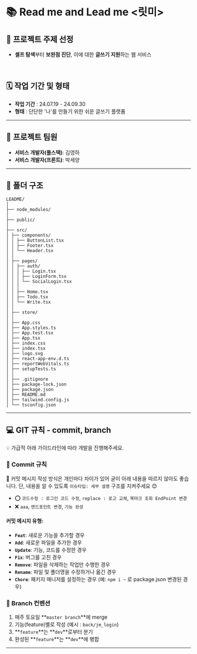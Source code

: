 
# 📚 Read me and Lead me <릿미>

## 🌟 프로젝트 주제 선정
- **셀프 탐색**부터 **보완점 진단**, 이에 대한 **글쓰기 지원**하는 웹 서비스

<br/>

## 🗓️ 작업 기간 및 형태
- **작업 기간** : 24.07.19 - 24.09.30
- **형태** : 단단한 '나'를 만들기 위한 쉬운 글쓰기 플랫폼

---

## 👥 프로젝트 팀원

- **서비스 개발자(풀스택)**: 김영하
- **서비스 개발자(프론트)**: 박세양

---

## 📁 폴더 구조

```
LEADME/
│
├── node_modules/
│
├── public/
│
├── src/
│ ├── components/
│ │ ├── ButtonList.tsx
│ │ ├── Footer.tsx
│ │ └── Header.tsx
│ │
│ ├── pages/
│ │ ├── auth/
│ │ │ ├── Login.tsx
│ │ │ ├── LoginForm.tsx
│ │ │ └── SocialLogin.tsx
│ │ │
│ │ ├── Home.tsx
│ │ ├── Todo.tsx
│ │ └── Write.tsx
│ │
│ ├── store/
│ │
│ ├── App.css
│ ├── App.styles.ts
│ ├── App.test.tsx
│ ├── App.tsx
│ ├── index.css
│ ├── index.tsx
│ ├── logo.svg
│ ├── react-app-env.d.ts
│ ├── reportWebVitals.ts
│ ├── setupTests.ts
│ │
│ ├── .gitignore
│ ├── package-lock.json
│ ├── package.json
│ ├── README.md
│ ├── tailwind.config.js
│ └── tsconfig.json
```

---

## 💻 GIT 규칙 - commit, branch

💡 가급적 아래 가이드라인에 따라 개발을 진행해주세요.

### 📝 Commit 규칙

📢 커밋 메시지 작성 방식은 개인마다 차이가 있어 굳이 아래 내용을 따르지 않아도 좋습니다. 단, 내용을 알 수 있도록 `이슈타입: 세부 설명` 구조를 지켜주세요 😊

- ⭕ `코드수정 : 로그인 코드 수정`, `replace : 로고 교체`, `북마크 조회 EndPoint 변경`
- ❌ `aaa`, `엔드포인트 변경`, `기능 완성`

#### 커밋 메시지 유형:

- **`Feat`**: 새로운 기능을 추가할 경우
- **`Add`**: 새로운 파일을 추가한 경우
- **`Update`**: 기능, 코드를 수정한 경우
- **`Fix`**: 버그를 고친 경우
- **`Remove`**: 파일을 삭제하는 작업만 수행한 경우
- **`Rename`**: 파일 및 폴더명을 수정하거나 옮긴 경우
- **`Chore`**: 패키지 매니저를 설정하는 경우 (예: `npm i ~` 로 package.json 변경된 경우)

### 🌿 Branch 컨벤션

1. 매주 토요일 **`master branch`**에 merge 
2. 기능(feature)별로 작성 (예시 : `back/jm_login`)
3. **`feature`**는 **`dev`**로부터 분기
4. 완성된 **`feature`**는 **`dev`**에 병합

---
